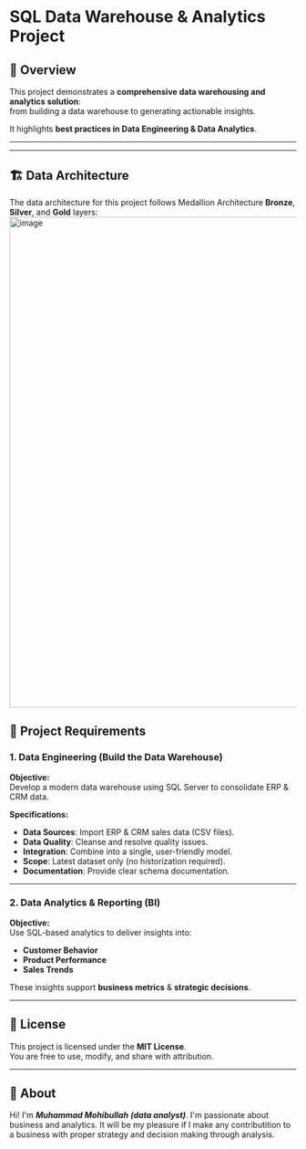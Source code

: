 # SQL Data Warehouse & Analytics Project

## 📖 Overview
This project demonstrates a **comprehensive data warehousing and analytics solution**:  
from building a data warehouse to generating actionable insights.  

It highlights **best practices in Data Engineering & Data Analytics**.

---

---
## 🏗️ Data Architecture

The data architecture for this project follows Medallion Architecture **Bronze**, **Silver**, and **Gold** layers:
<img width="1350" height="860" alt="image" src="https://github.com/user-attachments/assets/8a98fba7-33ea-4e4a-ab92-be7c409468d3" />






## 🚀 Project Requirements

### 1. Data Engineering (Build the Data Warehouse)
**Objective:**  
Develop a modern data warehouse using SQL Server to consolidate ERP & CRM data.

**Specifications:**
- **Data Sources**: Import ERP & CRM sales data (CSV files).
- **Data Quality**: Cleanse and resolve quality issues.
- **Integration**: Combine into a single, user-friendly model.
- **Scope**: Latest dataset only (no historization required).
- **Documentation**: Provide clear schema documentation.

---

### 2. Data Analytics & Reporting (BI)
**Objective:**  
Use SQL-based analytics to deliver insights into:
- **Customer Behavior**
- **Product Performance**
- **Sales Trends**

These insights support **business metrics** & **strategic decisions**.

---


## 📜 License
This project is licensed under the **MIT License**.  
You are free to use, modify, and share with attribution.

---

## 👤 About
Hi! I'm ***Muhammad Mohibullah*** ***(data analyst)***. 
I'm passionate about business and analytics. It will be my pleasure if I make any contributition to 
a business with proper strategy and decision making through analysis.
